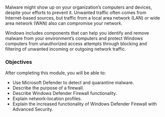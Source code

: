 Malware might show up on your organization’s computers and devices, despite your efforts to prevent it. Unwanted traffic often comes from Internet-based sources, but traffic from a local area network (LAN) or wide area network (WAN) also can compromise your network.

Windows includes components that can help you identify and remove malware from your environment’s computers and protect Windows computers from unauthorized access attempts through blocking and filtering of unwanted incoming or outgoing network traffic.

### Objectives

After completing this module, you will be able to:

 -  Use Microsoft Defender to detect and quarantine malware.
 -  Describe the purpose of a firewall.
 -  Describe Windows Defender Firewall functionality.
 -  Explain network-location profiles.
 -  Explain the increased functionality of Windows Defender Firewall with Advanced Security.
